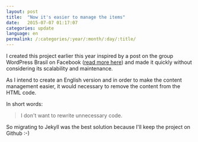 ```yaml
---
layout: post
title:  "Now it's easier to manage the items"
date:   2015-07-07 01:17:07
categories: update
language: en
permalink: /:categories/:year/:month/:day/:title/
---
```


I created this project earlier this year inspired by a post on the group WordPress Brasil on Facebook ([read more here](http://www.rafaelfunchal.com.br/blog/wordpress-security-checklist/)) and made it quickly without considering its scalability and maintenance.

As I intend to create an English version and in order to make the content management easier, it would necessary to remove the content from the HTML code.

In short words:

> I don't want to rewrite unnecessary code.

So migrating to Jekyll was the best solution because I'll keep the project on Github :-)
